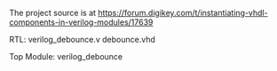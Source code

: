 The project source is at https://forum.digikey.com/t/instantiating-vhdl-components-in-verilog-modules/17639

RTL:
    verilog_debounce.v
    debounce.vhd

Top Module: 
    verilog_debounce
